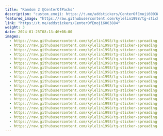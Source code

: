 ```yaml
---
title: "Random 2 @CenterOfPacks"
description: "custom_emoji: https://t.me/addstickers/CenterOfEmoji6003884"
featured_image: "https://raw.githubusercontent.com/kylelin1998/tg-sticker-spreading-worldwide-images/main/img/facfe555-9719-4eb5-ae30-89c16675ca6e.jpg"
link: "https://t.me/addstickers/CenterOfEmoji6003884"
weight: 3
date: 2024-01-25T08:13:46+08:00
images:
  - https://raw.githubusercontent.com/kylelin1998/tg-sticker-spreading-worldwide-images/main/img/facfe555-9719-4eb5-ae30-89c16675ca6e.jpg
  - https://raw.githubusercontent.com/kylelin1998/tg-sticker-spreading-worldwide-images/main/img/451bfb4a-16b0-43c1-bd99-be9135d0474d.jpg
  - https://raw.githubusercontent.com/kylelin1998/tg-sticker-spreading-worldwide-images/main/img/31cf1911-fc15-40d5-987a-7cae0014102e.jpg
  - https://raw.githubusercontent.com/kylelin1998/tg-sticker-spreading-worldwide-images/main/img/3f30e35b-61e3-42df-9ee1-a2ba1d29ed3d.jpg
  - https://raw.githubusercontent.com/kylelin1998/tg-sticker-spreading-worldwide-images/main/img/a91d4dfc-5982-404b-abe8-935b17213bc1.jpg
  - https://raw.githubusercontent.com/kylelin1998/tg-sticker-spreading-worldwide-images/main/img/4137a5cc-49d0-4d68-b439-6187375abf00.jpg
  - https://raw.githubusercontent.com/kylelin1998/tg-sticker-spreading-worldwide-images/main/img/3e099b32-eacf-4ed3-b965-4552876eaffa.jpg
  - https://raw.githubusercontent.com/kylelin1998/tg-sticker-spreading-worldwide-images/main/img/32f5de80-a177-4877-bff5-8b172b44c1bd.jpg
  - https://raw.githubusercontent.com/kylelin1998/tg-sticker-spreading-worldwide-images/main/img/fb2d5fb4-2f09-4369-8974-c3e2b9a708ba.jpg
  - https://raw.githubusercontent.com/kylelin1998/tg-sticker-spreading-worldwide-images/main/img/fdbee51e-166f-416c-8910-0bae2c24026a.jpg
  - https://raw.githubusercontent.com/kylelin1998/tg-sticker-spreading-worldwide-images/main/img/a79f4786-3421-41ea-b16e-86dc520d4b3b.jpg
  - https://raw.githubusercontent.com/kylelin1998/tg-sticker-spreading-worldwide-images/main/img/a2a7b7ec-6f38-40c7-9a5d-f5c2c7575850.jpg
  - https://raw.githubusercontent.com/kylelin1998/tg-sticker-spreading-worldwide-images/main/img/52b85add-1ed3-4da8-acb1-9fd963ca53c0.jpg
  - https://raw.githubusercontent.com/kylelin1998/tg-sticker-spreading-worldwide-images/main/img/fc3a20bf-8672-45bc-b56f-f3307cb8a048.jpg
  - https://raw.githubusercontent.com/kylelin1998/tg-sticker-spreading-worldwide-images/main/img/09f54b21-ed55-411d-a71d-4ff7fa3a44ec.jpg
  - https://raw.githubusercontent.com/kylelin1998/tg-sticker-spreading-worldwide-images/main/img/0f6e216a-0e6e-4350-a2c7-cdfb091d276b.jpg
  - https://raw.githubusercontent.com/kylelin1998/tg-sticker-spreading-worldwide-images/main/img/bfbc70f7-6b91-4cff-8abe-5631f20023d5.jpg
  - https://raw.githubusercontent.com/kylelin1998/tg-sticker-spreading-worldwide-images/main/img/d3a7645d-7db8-4b8c-be9a-fb754030786b.jpg
  - https://raw.githubusercontent.com/kylelin1998/tg-sticker-spreading-worldwide-images/main/img/16cbc80f-f8ce-4154-b5e3-0067df373562.jpg
  - https://raw.githubusercontent.com/kylelin1998/tg-sticker-spreading-worldwide-images/main/img/69c156a1-82eb-46a1-b7e5-ba21350169ed.jpg
---
```


